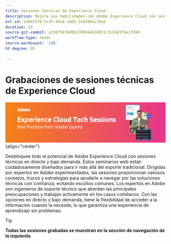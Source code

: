 ```yaml
---
title: Sesiones técnicas de Experience Cloud
description: Mejore sus habilidades con Adobe Experience Cloud con sesiones técnicas en directo y bajo demanda dirigidas por expertos en Adobe. Obtenga consejos y estrategias útiles en cualquier momento para disfrutar de una experiencia de aprendizaje perfecta.
exl-id: e368f1f8-5c3f-45a4-a9d5-2ed39b1c78ad
duration: 53
source-git-commit: a336f9d76d0b270694eb2d911c3c65d1fbe27d40
workflow-type: tm+mt
source-wordcount: '138'
ht-degree: 0%

---
```


# Grabaciones de sesiones técnicas de Experience Cloud


![Sesiones técnicas de Experience Cloud](./assets/tech-sessions-banner.png){align="center"}

Desbloquee todo el potencial de Adobe Experience Cloud con sesiones técnicas en directo y bajo demanda. Estos seminarios web están cuidadosamente diseñados para ir más allá del soporte tradicional. Dirigidas por expertos en Adobe experimentados, las sesiones proporcionan valiosos consejos, trucos y estrategias para ayudarle a navegar por las soluciones técnicas con confianza, evitando escollos comunes. Los expertos en Adobe son ingenieros de soporte técnico que abordan las principales preocupaciones y trabajan activamente en los casos cotidianos. Con las opciones en directo y bajo demanda, tiene la flexibilidad de acceder a la información cuando la necesite, lo que garantiza una experiencia de aprendizaje sin problemas.

>[!TIP]
>
>**Todas las sesiones grabadas se muestran en la sección de navegación de la izquierda**.

<!--

## Featured

<table>
  <tr>
   <td>
      <a href="2022/cross-channel.md">
      <img alt="Level up Your Cross-channel Marketing with Adobe [!DNL Campaign Classic]" src="assets/cross-channel.png"/>
      </a>
      <div>
         <a href="./2022/cross-channel.md"><strong>Level up Your Cross-channel Marketing with Adobe [!DNL Campaign Classic]</strong></a>
         <br/>
      </div>
   </td>
   <td>
      <a href="2022/integrations.md">
      <img alt="Adobe [!DNL Campaign] integrations with a marketing ecosystem" src="assets/integrations.png"/>
      </a>
      <div>
         <a href="./2022/integrations.md"><strong>Adobe [!DNL Campaign] integrations with a marketing ecosystem</strong></a>
         <br/>
      </div>
   </td>
   <td>
      <a href="2022/tips.md">
      <img alt="Time saving tips from a pro" src="./assets/tips.png"/>
      </a>
      <div>
         <a href="2022/tips.md"><strong>Time saving tips from a pro</strong></a>
         <br/>
      </div>
   </td>
</table>

-->
